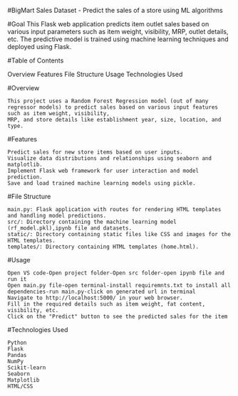 #BigMart Sales Dataset - Predict the sales of a store using ML algorithms

#Goal
This Flask web application predicts item outlet sales based on various input parameters such as item weight, visibility, MRP, outlet details, etc. The predictive model is trained using machine learning techniques and deployed using Flask.

#Table of Contents

  Overview
  Features
  File Structure
  Usage
  Technologies Used
 
  
  #Overview
  
    This project uses a Random Forest Regression model (out of many regressor models) to predict sales based on various input features such as item weight, visibility, 
    MRP, and store details like establishment year, size, location, and type.

  #Features

    Predict sales for new store items based on user inputs.
    Visualize data distributions and relationships using seaborn and matplotlib.
    Implement Flask web framework for user interaction and model prediction.
    Save and load trained machine learning models using pickle.

  #File Structure
  
    main.py: Flask application with routes for rendering HTML templates and handling model predictions.
    src/: Directory containing the machine learning model (rf_model.pkl),ipynb file and datasets.
    static/: Directory containing static files like CSS and images for the HTML templates.
    templates/: Directory containing HTML templates (home.html).

  #Usage

    Open VS code-Open project folder-Open src folder-open ipynb file and run it
    Open main.py file-open terminal-install requiremnts.txt to install all dependencies-run main.py-click on generated url in terminal
    Navigate to http://localhost:5000/ in your web browser.
    Fill in the required details such as item weight, fat content, visibility, etc.
    Click on the "Predict" button to see the predicted sales for the item

  #Technologies Used
  
    Python
    Flask
    Pandas
    NumPy
    Scikit-learn
    Seaborn
    Matplotlib
    HTML/CSS

    

